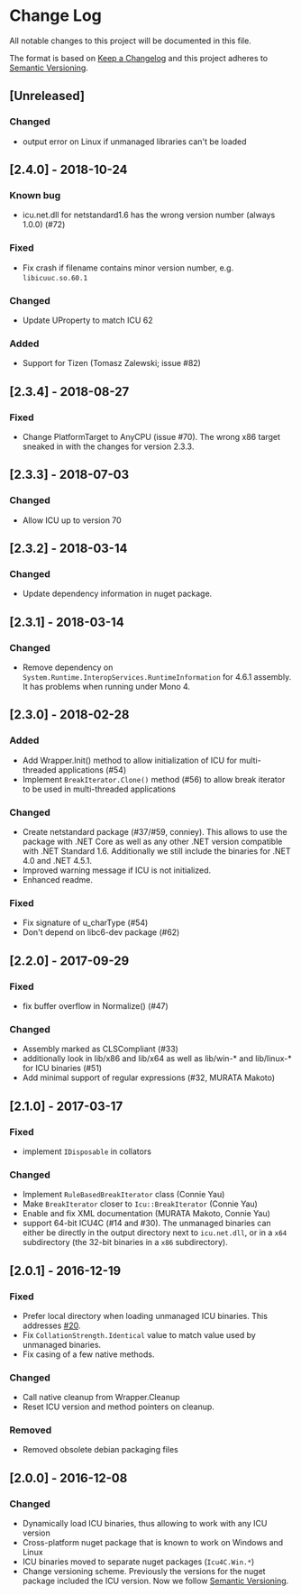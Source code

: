 # Change Log

All notable changes to this project will be documented in this file.

The format is based on [Keep a Changelog](http://keepachangelog.com/)
and this project adheres to [Semantic Versioning](http://semver.org/).

<!-- Available types of changes:
### Added
### Changed
### Fixed
### Deprecated
### Removed
### Security
-->

## [Unreleased]

### Changed

- output error on Linux if unmanaged libraries can't be loaded

## [2.4.0] - 2018-10-24

### Known bug

- icu.net.dll for netstandard1.6 has the wrong version number (always 1.0.0) (#72)

### Fixed

- Fix crash if filename contains minor version number, e.g. `libicuuc.so.60.1`

### Changed

- Update UProperty to match ICU 62

### Added

- Support for Tizen (Tomasz Zalewski; issue #82)

## [2.3.4] - 2018-08-27

### Fixed

- Change PlatformTarget to AnyCPU (issue #70). The wrong x86 target sneaked in
  with the changes for version 2.3.3.

## [2.3.3] - 2018-07-03

### Changed

- Allow ICU up to version 70

## [2.3.2] - 2018-03-14

### Changed

- Update dependency information in nuget package.

## [2.3.1] - 2018-03-14

### Changed

- Remove dependency on `System.Runtime.InteropServices.RuntimeInformation` for 4.6.1
  assembly. It has problems when running under Mono 4.

## [2.3.0] - 2018-02-28

### Added

- Add Wrapper.Init() method to allow initialization of ICU for
  multi-threaded applications (#54)
- Implement `BreakIterator.Clone()` method (#56) to allow break iterator to be
  used in multi-threaded applications

### Changed

- Create netstandard package (#37/#59, conniey). This allows to use the package with .NET Core
  as well as any other .NET version compatible with .NET Standard 1.6. Additionally we still
  include the binaries for .NET 4.0 and .NET 4.5.1.
- Improved warning message if ICU is not initialized.
- Enhanced readme.

### Fixed

- Fix signature of u_charType (#54)
- Don't depend on libc6-dev package (#62)

## [2.2.0] - 2017-09-29

### Fixed

- fix buffer overflow in Normalize() (#47)

### Changed

- Assembly marked as CLSCompliant (#33)
- additionally look in lib/x86 and lib/x64 as well as lib/win-*
  and lib/linux-* for ICU binaries (#51)
- Add minimal support of regular expressions (#32, MURATA Makoto)

## [2.1.0] - 2017-03-17

### Fixed

- implement `IDisposable` in collators

### Changed

- Implement `RuleBasedBreakIterator` class (Connie Yau)
- Make `BreakIterator` closer to `Icu::BreakIterator` (Connie Yau)
- Enable and fix XML documentation (MURATA Makoto, Connie Yau)
- support 64-bit ICU4C (#14 and #30). The unmanaged binaries can either be
  directly in the output directory next to `icu.net.dll`, or in a `x64`
  subdirectory (the 32-bit binaries in a `x86` subdirectory).

## [2.0.1] - 2016-12-19

### Fixed

- Prefer local directory when loading unmanaged ICU binaries. This addresses
  [#20](https://github.com/sillsdev/icu-dotnet/issues/20).
- Fix `CollationStrength.Identical` value to match value used by unmanaged
  binaries.
- Fix casing of a few native methods.

### Changed

- Call native cleanup from Wrapper.Cleanup
- Reset ICU version and method pointers on cleanup.

### Removed

- Removed obsolete debian packaging files

## [2.0.0] - 2016-12-08

### Changed

- Dynamically load ICU binaries, thus allowing to work with any ICU version
- Cross-platform nuget package that is known to work on Windows and Linux
- ICU binaries moved to separate nuget packages (`Icu4C.Win.*`)
- Change versioning scheme. Previously the versions for the nuget package included
  the ICU version. Now we follow [Semantic Versioning](http://semver.org/).
